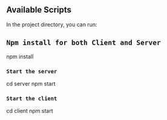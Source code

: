 ## Available Scripts

In the project directory, you can run:

## `Npm install for both Client and Server`

npm install

### `Start the server`

cd server
npm start

### `Start the client`

cd client
npm start
